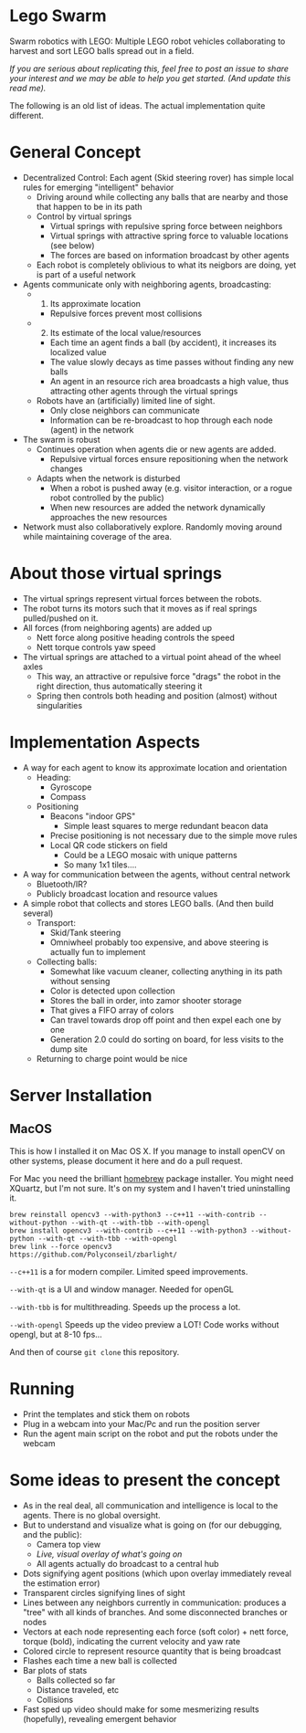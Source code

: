 # Lego Swarm
Swarm robotics with LEGO: Multiple LEGO robot vehicles collaborating to harvest and sort LEGO balls spread out in a field.

_If you are serious about replicating this, feel free to post an issue to share your interest and we may be able to help you get started. (And update this read me)._

The following is an old list of ideas. The actual implementation quite different. 

# General Concept
- Decentralized Control: Each agent (Skid steering rover) has simple local rules for emerging "intelligent" behavior
  - Driving around while collecting any balls that are nearby and those that happen to be in its path
  - Control by virtual springs
    - Virtual springs with repulsive spring force between neighbors
    - Virtual springs with attractive spring force to valuable locations (see below)
    - The forces are based on information broadcast by other agents
  - Each robot is completely oblivious to what its neigbors are doing, yet is part of a useful network
- Agents communicate only with neighboring agents, broadcasting:
  - 1) Its approximate location
    - Repulsive forces prevent most collisions
  - 2) Its estimate of the local value/resources
    - Each time an agent finds a ball (by accident), it increases its localized value
    - The value slowly decays as time passes without finding any new balls
    - An agent in an resource rich area broadcasts a high value, thus attracting other agents through the virtual springs
  - Robots have an (artificially) limited line of sight.
    - Only close neighbors can communicate
    - Information can be re-broadcast to hop through each node (agent) in the network
- The swarm is robust
  - Continues operation when agents die or new agents are added.
    - Repulsive virtual forces ensure repositioning when the network changes
  - Adapts when the network is disturbed
    - When a robot is pushed away (e.g. visitor interaction, or a rogue robot controlled by the public)
    - When new resources are added the network dynamically approaches the new resources
- Network must also collaboratively explore. Randomly moving around while maintaining coverage of the area.

# About those virtual springs
- The virtual springs represent virtual forces between the robots.
- The robot turns its motors such that it moves as if real springs pulled/pushed on it.
- All forces (from neighboring agents) are added up
  - Nett force along positive heading controls the speed
  - Nett torque controls yaw speed
- The virtual springs are attached to a virtual point ahead of the wheel axles
  - This way, an attractive or repulsive force "drags" the robot in the right direction, thus automatically steering it
  - Spring then controls both heading and position (almost) without singularities  

# Implementation Aspects
- A way for each agent to know its approximate location and orientation
  - Heading:
    - Gyroscope
    - Compass
  - Positioning
    - Beacons "indoor GPS"
      - Simple least squares to merge redundant beacon data
    - Precise positioning is not necessary due to the simple move rules
    - Local QR code stickers on field
      - Could be a LEGO mosaic with unique patterns
      - So many 1x1 tiles....
- A way for communication between the agents, without central network
  - Bluetooth/IR?
  - Publicly broadcast location and resource values
- A simple robot that collects and stores LEGO balls. (And then build several)
  - Transport:
    - Skid/Tank steering
    - Omniwheel probably too expensive, and above steering is actually fun to implement
  - Collecting balls:
    - Somewhat like vacuum cleaner, collecting anything in its path without sensing
    - Color is detected upon collection
    - Stores the ball in order, into zamor shooter storage
    - That gives a FIFO array of colors
    - Can travel towards drop off point and then expel each one by one
    - Generation 2.0 could do sorting on board, for less visits to the dump site  
  - Returning to charge point would be nice


# Server Installation
## MacOS
This is how I installed it on Mac OS X. If you manage to install openCV on other systems, 
please document it here and do a pull request.

For Mac you need the brilliant [homebrew](https://brew.sh/) package installer. You might need XQuartz, but I'm not sure. 
It's on my system and I haven't tried uninstalling it.
```
brew reinstall opencv3 --with-python3 --c++11 --with-contrib --without-python --with-qt --with-tbb --with-opengl
brew install opencv3 --with-contrib --c++11 --with-python3 --without-python --with-qt --with-tbb --with-opengl
brew link --force opencv3
https://github.com/Polyconseil/zbarlight/
```


`--c++11` is a for modern compiler. Limited speed improvements.

`--with-qt` is a UI and window manager. Needed for openGL

`--with-tbb` is for multithreading. Speeds up the process a lot.

`--with-opengl` Speeds up the video preview a LOT! Code works without opengl, but at 8-10 fps... 

And then of course `git clone` this repository.

# Running
- Print the templates and stick them on robots
- Plug in a webcam into your Mac/Pc and run the position server
- Run the agent main script on the robot and put the robots under the webcam
 
# Some ideas to present the concept
- As in the real deal, all communication and intelligence is local to the agents. There is no global oversight.
- But to understand and visualize what is going on (for our debugging, and the public):
  - Camera top view
  - _Live, visual overlay of what's going on_
  - All agents actually do broadcast to a central hub
- Dots signifying agent positions (which upon overlay immediately reveal the estimation error)  
- Transparent circles signifying lines of sight
- Lines between any neighbors currently in communication: produces a "tree" with all kinds of branches. And some disconnected branches or nodes
- Vectors at each node representing each force (soft color) + nett force, torque (bold), indicating the current velocity and yaw rate
- Colored circle to represent resource quantity that is being broadcast
- Flashes each time a new ball is collected
- Bar plots of stats
  - Balls collected so far
  - Distance traveled, etc
  - Collisions
- Fast sped up video should make for some mesmerizing results (hopefully), revealing emergent behavior
